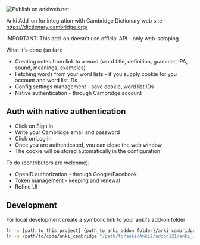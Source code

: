 ![Publish on ankiweb.net](https://github.com/am-silex/anki_cambridge/actions/workflows/main.yml/badge.svg)

Anki Add-on for integration with Cambridge Dictionary web site - https://dictionary.cambridge.org/

IMPORTANT: This add-on doesn't use official API - only web-scraping.

What it's done (so far):
 - Creating notes from link to a word (word title, definition, grammar, IPA, sound, meanings, examples)
 - Fetching words from your word lists - if you supply cookie for you account and word list IDs
 - Config settings management - save cookie, word list IDs
 - Native authentication - through Cambridge account

## Auth with native authentication

- Click on Sign in
- Write your Cambridge email and password
- Click on Log in 
- Once you are authenticated, you can close the web window
- The cookie will be stored automatically in the configuration

To do (contributors are welcome):
 - OpenID authorization - through Google/Facebook
 - Token management - keeping and renewal
 - Refine UI

## Development

For local development create a symbolic link to your anki's add-on folder

```sh
ln -s {path_to_this_project} {path_to_anki_addon_folder}/anki_cambridge
ln -s /path/to/code/anki_cambridge "/path/to/anki/Anki2/addons21/anki_cambridge"
```
